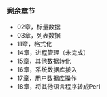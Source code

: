 ### 剩余章节
* 02章，标量数据
* 03章，列表数据
* 11章，格式化
* 14章，进程管理（未完成）
* 15章，其他数据转化
* 16章，系统数据库接入
* 17章，用户数据库操作
* 18章，将其他语言程序转成Perl
